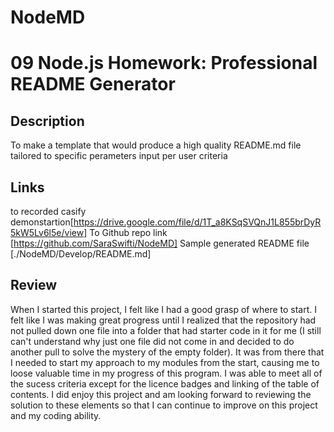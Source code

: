 # NodeMD
# 09 Node.js Homework: Professional README Generator

## Description
To make a template that would produce a high quality README.md file tailored to specific perameters input per user criteria

## Links
to recorded casify demonstartion[https://drive.google.com/file/d/1T_a8KSqSVQnJ1L855brDyR5kW5Lv6l5e/view]
To Github repo link [https://github.com/SaraSwifti/NodeMD]
Sample generated README file [./NodeMD/Develop/README.md]

## Review
When I started this project, I felt like I had a good grasp of where to start. I felt like I was making great progress until I realized that the repository had not pulled down one file into a folder that had starter code in it for me (I still can't understand why just one file did not come in and decided to do another pull to solve the mystery of the empty folder). It was from there that I needed to start my approach to my modules from the start, causing me to loose valuable time in my progress of this program. I was able to meet all of the sucess criteria except for the licence badges and linking of the table of contents. I did enjoy this project and am looking forward to reviewing the solution to these elements so that I can continue to improve on this project and my coding ability. 
